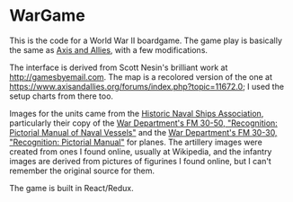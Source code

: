 # WarGame

This is the code for a World War II boardgame. The game play is basically the same as [Axis and Allies](https://boardgamegeek.com/boardgame/98/axis-allies), with a few modifications.

The interface is derived from Scott Nesin's brilliant work at http://gamesbyemail.com. The map is a recolored version of the one at https://www.axisandallies.org/forums/index.php?topic=11672.0; I used the setup charts from there too.

Images for the units came from the [Historic Naval Ships Association](http://archive.hsna.org), particularly their copy of the [War Department's FM 30-50, "Recognition: Pictorial Manual of Naval Vessels"](http://archive.hnsa.org/doc/id/fm30-50-naval/index.htm) and the [War Department's FM 30-30, "Recognition: Pictorial Manual"](http://archive.hnsa.org/doc/id/fm30-30-air/index.htm) for planes. The artillery images were created from ones I found online, usually at Wikipedia, and the infantry images are derived from pictures of figurines I found online, but I can't remember the original source for them.

The game is built in React/Redux.
